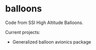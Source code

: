 # balloons

Code from SSI High Altitude Balloons.

Current projects:

* Generalized balloon avionics package